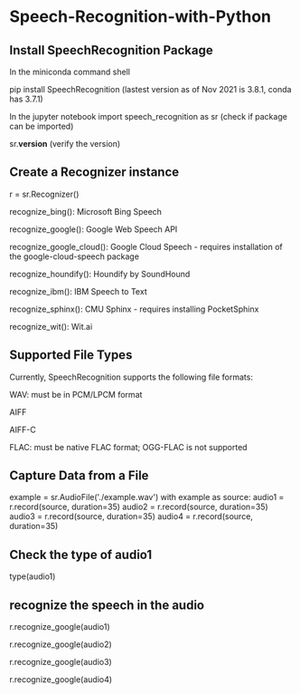 # Speech-Recognition-with-Python

## Install SpeechRecognition Package
In the miniconda command shell

pip install SpeechRecognition (lastest version as of Nov 2021 is 3.8.1, conda has 3.7.1) 

In the jupyter notebook
import speech_recognition as sr (check if package can be imported)

sr.__version__ (verify the version)

## Create a Recognizer instance
r = sr.Recognizer()

recognize_bing(): Microsoft Bing Speech

recognize_google(): Google Web Speech API

recognize_google_cloud(): Google Cloud Speech - requires installation of the google-cloud-speech package

recognize_houndify(): Houndify by SoundHound

recognize_ibm(): IBM Speech to Text

recognize_sphinx(): CMU Sphinx - requires installing PocketSphinx

recognize_wit(): Wit.ai

## Supported File Types
Currently, SpeechRecognition supports the following file formats:

WAV: must be in PCM/LPCM format

AIFF

AIFF-C

FLAC: must be native FLAC format; OGG-FLAC is not supported

## Capture Data from a File
example = sr.AudioFile('./example.wav')
with example as source:
    audio1 = r.record(source, duration=35)
    audio2 = r.record(source, duration=35)
    audio3 = r.record(source, duration=35)
    audio4 = r.record(source, duration=35)

## Check the type of audio1
type(audio1)

## recognize the speech in the audio
r.recognize_google(audio1)

r.recognize_google(audio2)

r.recognize_google(audio3)

r.recognize_google(audio4)





